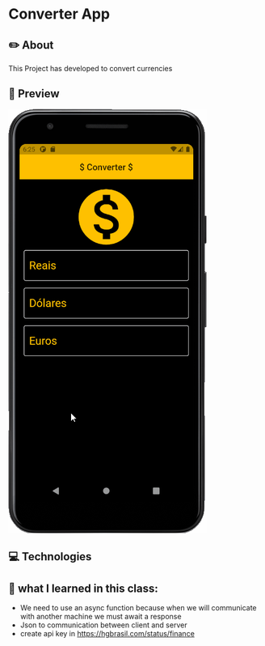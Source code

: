 # Converter App

## ✏️ About
This Project has developed to convert currencies

## 📱 Preview

![](.github/preview.gif)

## 💻 Technologies 



## 🧠 what I learned in this class:
- We need to use an async function because when we will communicate with another machine we must await a response 
- Json to communication between client and server
- create api key in https://hgbrasil.com/status/finance